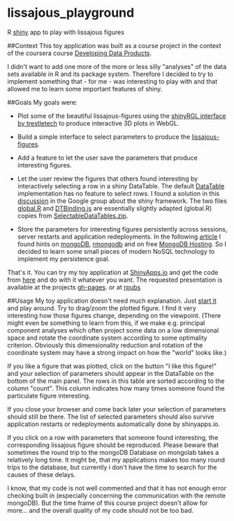 lissajous_playground
====================

R [shiny](http://shiny.rstudio.com) app to play with lissajous figures

##Context
This toy application was built as a course project in the context of the coursera course [Developing Data Products](https://www.coursera.org/course/devdataprod).

I didn't want to add one more of the more or less silly "analyses" of the data sets available in R and its package system. Therefore I decided to try to implement something that - for me - was interesting to play with and that allowed me to learn some important features of shiny. 

##Goals
My goals were:  

* Plot some of the beautiful lissajous-figures using the [shinyRGL interface by trestletech](http://trestletech.github.io/shinyRGL/) to produce interactive 3D plots in WebGL.

* Build a simple interface to select parameters to produce the [lissajous-figures](http://en.wikipedia.org/wiki/Lissajous_curve).

* Add a feature to let the user save the parameters that produce interesting figures.

* Let the user review the figures that others found interesting by interactively selecting a row in a shiny DataTable. The default [DataTable](http://shiny.rstudio.com/articles/datatables.html) implementation has no feature to select rows. I found a solution in this [discussion](https://groups.google.com/forum/#!topic/shiny-discuss/_zNZMR2gHn0) in the Google group about the shiny framework. The two files [global.R](http://github.com/skilchen/lissajous_playground/global.R) and [DTBinding.js](http://github.com/skilchen/lissajous_playground/www/js/DTbinding.js) are essentially slightly adapted (global.R) copies from [SelectableDataTables.zip](https://groups.google.com/group/shiny-discuss/attach/987db1d8d2b5dc3b/SelectableDataTables.zip?part=0.1).

* Store the parameters for interesting figures persistently across sessions, server restarts and application redeployments. In the following [article](http://shiny.rstudio.com/articles/share-data.html) I found hints on [mongoDB](http://www.mongodb.org), [rmongodb](http://cran.r-project.org/web/packages/rmongodb/index.html) and on free [MongoDB Hosting](https://mongolab.com). So I decided to learn some small pieces of modern NoSQL technology to implement my persistence goal.

That's it. You can try my toy application at [ShinyApps.io](http://skilchen.shinyapps.io/lissajous_playground) and get the code from [here](http://github.com/skilchen/lissajous_playground) and do with it whatever you want. The requested presentation is available at the projects [gh-pages](http://skilchen.github.io/lissajous_playground/pitch/index.html). or at [rpubs](http://rpubs.com/skilchen/pitch_lissajous_playground)

##Usage
My toy application doesn't need much explanation. Just [start it](http://skilchen.shinyapps.io/lissajous_playground) and play around. Try to drag/zoom the plotted figure. I find it very interesting how those figures change, depending on the viewpoint. (There might even be something to learn from this, if we make e.g. principal component analyses which often project some data on a low dimensional space and rotate the coordinate system according to some optimality criterion. Obviously this dimensionality reduction and rotation of the coordinate system may have a strong impact on how the "world" looks like.) 

If you like a figure that was plotted, click on the button "I like this figure!" and your selection of parameters should appear in the DataTable on the bottom of the main panel. The rows in this table are sorted according to the column "count". This column indicates how many times someone found the particulate figure interesting. 

If you close your browser and come back later your selection of parameters should still be there. The list of selected parameters should also survive application restarts or redeployments automatically done by shinyapps.io.

If you click on a row with parameters that someone found interesting, the corresponding lissajous figure should be reproduced. Please beware that sometimes the round trip to the mongoDB Database on mongolab takes a relatively long time. It might be, that my applications makes too many round trips to the database, but currently i don't have the time to search for the causes of these delays. 

I know, that my code is not well commented and that it has not enough error checking built in (especially concerning the communication with the remote mongoDB). But the time frame of this course project doesn't allow for more... and the overall quality of my code should not be too bad.
